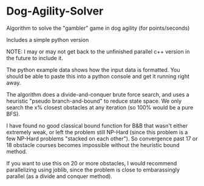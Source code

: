 # Dog-Agility-Solver

Algorithm to solve the "gambler" game in dog agility (for points/seconds)

Includes a simple python version

NOTE: I may or may not get back to the unfinished parallel c++ version in the future to include it.

The python example data shows how the input data is formatted. You should be able to paste this into a python console and get it running right away.

The algorithm does a divide-and-conquer brute force search, and uses a heuristic "pseudo branch-and-bound" to reduce state space. We only search the x% closest obstacles at any iteration (so 100% would be a pure BFS). 

I have found no good classical bound function for B&B that wasn't either extremely weak, or left the problem still NP-Hard (since this problem is a few NP-Hard problems "stacked on each other"). So convergence past 17 or 18 obstacle courses becomes impossible without the heuristic bound method.

If you want to use this on 20 or more obstacles, I would recommend parallelizing using joblib, since the problem is close to embarassingly parallel (as a divide and conquer method).
